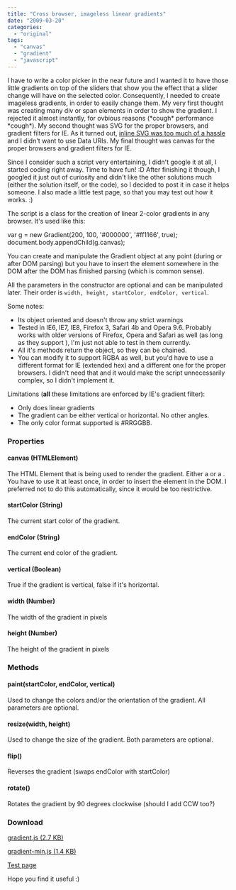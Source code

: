 ```yaml
---
title: "Cross browser, imageless linear gradients"
date: "2009-03-20"
categories: 
  - "original"
tags: 
  - "canvas"
  - "gradient"
  - "javascript"
---
```


I have to write a color picker in the near future and I wanted it to have those little gradients on top of the sliders that show you the effect that a slider change will have on the selected color. Consequently, I needed to create imageless gradients, in order to easily change them. My very first thought was creating many div or span elements in order to show the gradient. I rejected it almost instantly, for ovbious reasons (\*cough\* performance \*cough\*). My second thought was SVG for the proper browsers, and gradient filters for IE. As it turned out, [inline SVG was too much of a hassle](http://wiki.svg.org/Inline_SVG) and I didn't want to use Data URIs. My final thought was canvas for the proper browsers and gradient filters for IE.

Since I consider such a script very entertaining, I didn't google it at all, I started coding right away. Time to have fun! :D After finishing it though, I googled it just out of curiosity and didn't like the other solutions much (either the solution itself, or the code), so I decided to post it in case it helps someone. I also made a little test page, so that you may test out how it works. :)

The script is a class for the creation of linear 2-color gradients in any browser. It's used like this:

var g = new Gradient(200, 100, '#000000', '#ff1166', true);
document.body.appendChild(g.canvas);

You can create and manipulate the Gradient object at any point (during or after DOM parsing) but you have to insert the element somewhere in the DOM after the DOM has finished parsing (which is common sense).

All the parameters in the constructor are optional and can be manipulated later. Their order is `width, height, startColor, endColor, vertical`.

Some notes:

- Its object oriented and doesn't throw any strict warnings
- Tested in IE6, IE7, IE8, Firefox 3, Safari 4b and Opera 9.6. Probably works with older versions of Firefox, Opera and Safari as well (as long as they support <canvas>), I'm just not able to test in them currently.
- All it's methods return the object, so they can be chained.
- You can modify it to support RGBA as well, but you'd have to use a different format for IE (extended hex) and a different one for the proper browsers. I didn't need that and it would make the script unnecessarily complex, so I didn't implement it.

Limitations (**all** these limitations are enforced by IE's gradient filter):

- Only does linear gradients
- The gradient can be either vertical or horizontal. No other angles.
- The only color format supported is #RRGGBB.

### Properties

#### canvas (HTMLElement)

The HTML Element that is being used to render the gradient. Either a <canvas> or a <span>. You have to use it at least once, in order to insert the element in the DOM. I preferred not to do this automatically, since it would be too restrictive.

#### startColor (String)

The current start color of the gradient.

#### endColor (String)

The current end color of the gradient.

#### vertical (Boolean)

True if the gradient is vertical, false if it's horizontal.

#### width (Number)

The width of the gradient in pixels

#### height (Number)

The height of the gradient in pixels

### Methods

#### paint(startColor, endColor, vertical)

Used to change the colors and/or the orientation of the gradient. All parameters are optional.

#### resize(width, height)

Used to change the size of the gradient. Both parameters are optional.

#### flip()

Reverses the gradient (swaps endColor with startColor)

#### rotate()

Rotates the gradient by 90 degrees clockwise (should I add CCW too?)

### Download

[gradient.js (2.7 KB)](http://lea.verou.me/scripts/gradient/gradient.js)

[gradient-min.js (1.4 KB)](http://lea.verou.me/scripts/gradient/gradient-min.js)

[Test page](http://lea.verou.me/scripts/gradient/)

Hope you find it useful :)
